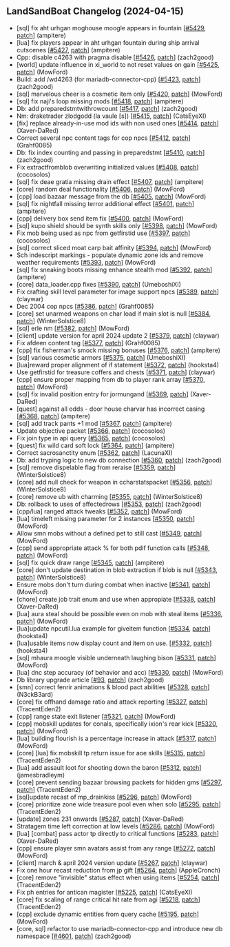 ## LandSandBoat Changelog (2024-04-15)
- [sql] fix aht urhgan moghouse moogle appears in fountain [[#5429](https://github.com/LandSandBoat/server/pull/5429), [patch](https://github.com/LandSandBoat/server/pull/5429.patch)] (ampitere)
- [lua] fix players appear in aht urhgan fountain during ship arrival cutscenes [[#5427](https://github.com/LandSandBoat/server/pull/5427), [patch](https://github.com/LandSandBoat/server/pull/5427.patch)] (ampitere)
- Cpp: disable c4263 with pragma disable [[#5426](https://github.com/LandSandBoat/server/pull/5426), [patch](https://github.com/LandSandBoat/server/pull/5426.patch)] (zach2good)
- [world] update influence in xi_world to not reset values on gain [[#5425](https://github.com/LandSandBoat/server/pull/5425), [patch](https://github.com/LandSandBoat/server/pull/5425.patch)] (MowFord)
- Build: add /wd4263 (for mariadb-connector-cpp) [[#5423](https://github.com/LandSandBoat/server/pull/5423), [patch](https://github.com/LandSandBoat/server/pull/5423.patch)] (zach2good)
- [sql] marvelous cheer is a cosmetic item only [[#5420](https://github.com/LandSandBoat/server/pull/5420), [patch](https://github.com/LandSandBoat/server/pull/5420.patch)] (MowFord)
- [sql] fix naji's loop missing mods [[#5418](https://github.com/LandSandBoat/server/pull/5418), [patch](https://github.com/LandSandBoat/server/pull/5418.patch)] (ampitere)
- Db: add preparedstmtwithrowcount [[#5417](https://github.com/LandSandBoat/server/pull/5417), [patch](https://github.com/LandSandBoat/server/pull/5417.patch)] (zach2good)
- Nm: draketrader zlodgodd (la vaule [s]) [[#5415](https://github.com/LandSandBoat/server/pull/5415), [patch](https://github.com/LandSandBoat/server/pull/5415.patch)] (CatsEyeXI)
- [fix] replace already-in-use mod ids with non used ones [[#5414](https://github.com/LandSandBoat/server/pull/5414), [patch](https://github.com/LandSandBoat/server/pull/5414.patch)] (Xaver-DaRed)
- Correct several npc content tags for cop npcs [[#5412](https://github.com/LandSandBoat/server/pull/5412), [patch](https://github.com/LandSandBoat/server/pull/5412.patch)] (Grahf0085)
- Db: fix index counting and passing in preparedstmt [[#5410](https://github.com/LandSandBoat/server/pull/5410), [patch](https://github.com/LandSandBoat/server/pull/5410.patch)] (zach2good)
- Fix extractfromblob overwriting initialized values [[#5408](https://github.com/LandSandBoat/server/pull/5408), [patch](https://github.com/LandSandBoat/server/pull/5408.patch)] (cocosolos)
- [sql] fix deae gratia missing drain effect [[#5407](https://github.com/LandSandBoat/server/pull/5407), [patch](https://github.com/LandSandBoat/server/pull/5407.patch)] (ampitere)
- [core] random deal functionality [[#5406](https://github.com/LandSandBoat/server/pull/5406), [patch](https://github.com/LandSandBoat/server/pull/5406.patch)] (MowFord)
- [cpp] load bazaar message from the db [[#5405](https://github.com/LandSandBoat/server/pull/5405), [patch](https://github.com/LandSandBoat/server/pull/5405.patch)] (MowFord)
- [sql] fix nightfall missing terror additional effect [[#5401](https://github.com/LandSandBoat/server/pull/5401), [patch](https://github.com/LandSandBoat/server/pull/5401.patch)] (ampitere)
- [cpp] delivery box send item fix [[#5400](https://github.com/LandSandBoat/server/pull/5400), [patch](https://github.com/LandSandBoat/server/pull/5400.patch)] (MowFord)
- [sql] kupo shield should be synth skills only [[#5398](https://github.com/LandSandBoat/server/pull/5398), [patch](https://github.com/LandSandBoat/server/pull/5398.patch)] (MowFord)
- Fix mob being used as npc from getfirstid use [[#5397](https://github.com/LandSandBoat/server/pull/5397), [patch](https://github.com/LandSandBoat/server/pull/5397.patch)] (cocosolos)
- [sql] correct sliced moat carp bait affinity [[#5394](https://github.com/LandSandBoat/server/pull/5394), [patch](https://github.com/LandSandBoat/server/pull/5394.patch)] (MowFord)
- Sch indescript markings - populate dynamic zone ids and remove weather requirements [[#5393](https://github.com/LandSandBoat/server/pull/5393), [patch](https://github.com/LandSandBoat/server/pull/5393.patch)] (MowFord)
- [sql] fix sneaking boots missing enhance stealth mod [[#5392](https://github.com/LandSandBoat/server/pull/5392), [patch](https://github.com/LandSandBoat/server/pull/5392.patch)] (ampitere)
- [core] data_loader.cpp fixes [[#5390](https://github.com/LandSandBoat/server/pull/5390), [patch](https://github.com/LandSandBoat/server/pull/5390.patch)] (UmeboshiXI)
- Fix crafting skill level parameter for image support npcs [[#5389](https://github.com/LandSandBoat/server/pull/5389), [patch](https://github.com/LandSandBoat/server/pull/5389.patch)] (claywar)
- Dec 2004 cop npcs [[#5386](https://github.com/LandSandBoat/server/pull/5386), [patch](https://github.com/LandSandBoat/server/pull/5386.patch)] (Grahf0085)
- [core] set unarmed weapons on char load if main slot is null [[#5384](https://github.com/LandSandBoat/server/pull/5384), [patch](https://github.com/LandSandBoat/server/pull/5384.patch)] (WinterSolstice8)
- [sql] erle nm [[#5382](https://github.com/LandSandBoat/server/pull/5382), [patch](https://github.com/LandSandBoat/server/pull/5382.patch)] (MowFord)
- [client] update version for april 2024 update 2 [[#5379](https://github.com/LandSandBoat/server/pull/5379), [patch](https://github.com/LandSandBoat/server/pull/5379.patch)] (claywar)
- Fix afdeen content tag [[#5377](https://github.com/LandSandBoat/server/pull/5377), [patch](https://github.com/LandSandBoat/server/pull/5377.patch)] (Grahf0085)
- [cpp] fix fisherman's smock missing bonuses [[#5376](https://github.com/LandSandBoat/server/pull/5376), [patch](https://github.com/LandSandBoat/server/pull/5376.patch)] (ampitere)
- [sql] various cosmetic armors [[#5375](https://github.com/LandSandBoat/server/pull/5375), [patch](https://github.com/LandSandBoat/server/pull/5375.patch)] (UmeboshiXI)
- [lua]reward proper alignment of if statement [[#5372](https://github.com/LandSandBoat/server/pull/5372), [patch](https://github.com/LandSandBoat/server/pull/5372.patch)] (hooksta4)
- Use getfirstid for treasure coffers and chests [[#5371](https://github.com/LandSandBoat/server/pull/5371), [patch](https://github.com/LandSandBoat/server/pull/5371.patch)] (claywar)
- [cpp] ensure proper mapping from db to player rank array [[#5370](https://github.com/LandSandBoat/server/pull/5370), [patch](https://github.com/LandSandBoat/server/pull/5370.patch)] (MowFord)
- [sql] fix invalid position entry for jormungand [[#5369](https://github.com/LandSandBoat/server/pull/5369), [patch](https://github.com/LandSandBoat/server/pull/5369.patch)] (Xaver-DaRed)
- [quest] against all odds - door house charvar has incorrect casing [[#5368](https://github.com/LandSandBoat/server/pull/5368), [patch](https://github.com/LandSandBoat/server/pull/5368.patch)] (ampitere)
- [sql] add track pants +1 mod [[#5367](https://github.com/LandSandBoat/server/pull/5367), [patch](https://github.com/LandSandBoat/server/pull/5367.patch)] (ampitere)
- Update objective packet [[#5366](https://github.com/LandSandBoat/server/pull/5366), [patch](https://github.com/LandSandBoat/server/pull/5366.patch)] (cocosolos)
- Fix join type in api query [[#5365](https://github.com/LandSandBoat/server/pull/5365), [patch](https://github.com/LandSandBoat/server/pull/5365.patch)] (cocosolos)
- [quest] fix wild card soft lock [[#5364](https://github.com/LandSandBoat/server/pull/5364), [patch](https://github.com/LandSandBoat/server/pull/5364.patch)] (ampitere)
- Correct sacrosanctity enum [[#5362](https://github.com/LandSandBoat/server/pull/5362), [patch](https://github.com/LandSandBoat/server/pull/5362.patch)] (LacunaXI)
- Db: add tryping logic to new db connection [[#5360](https://github.com/LandSandBoat/server/pull/5360), [patch](https://github.com/LandSandBoat/server/pull/5360.patch)] (zach2good)
- [sql] remove dispelable flag from reraise [[#5359](https://github.com/LandSandBoat/server/pull/5359), [patch](https://github.com/LandSandBoat/server/pull/5359.patch)] (WinterSolstice8)
- [core] add null check for weapon in ccharstatspacket [[#5356](https://github.com/LandSandBoat/server/pull/5356), [patch](https://github.com/LandSandBoat/server/pull/5356.patch)] (WinterSolstice8)
- [core] remove ub with charming [[#5355](https://github.com/LandSandBoat/server/pull/5355), [patch](https://github.com/LandSandBoat/server/pull/5355.patch)] (WinterSolstice8)
- Db: rollback to uses of affectedrows [[#5353](https://github.com/LandSandBoat/server/pull/5353), [patch](https://github.com/LandSandBoat/server/pull/5353.patch)] (zach2good)
- [cpp/lua] ranged attack tweaks [[#5352](https://github.com/LandSandBoat/server/pull/5352), [patch](https://github.com/LandSandBoat/server/pull/5352.patch)] (MowFord)
- [lua] timeleft missing parameter for 2 instances [[#5350](https://github.com/LandSandBoat/server/pull/5350), [patch](https://github.com/LandSandBoat/server/pull/5350.patch)] (MowFord)
- Allow smn mobs without a defined pet to still cast [[#5349](https://github.com/LandSandBoat/server/pull/5349), [patch](https://github.com/LandSandBoat/server/pull/5349.patch)] (MowFord)
- [cpp] send appropriate attack % for both pdif function calls [[#5348](https://github.com/LandSandBoat/server/pull/5348), [patch](https://github.com/LandSandBoat/server/pull/5348.patch)] (MowFord)
- [sql] fix quick draw range [[#5345](https://github.com/LandSandBoat/server/pull/5345), [patch](https://github.com/LandSandBoat/server/pull/5345.patch)] (ampitere)
- [core] don't update destination in blob extraction if blob is null [[#5343](https://github.com/LandSandBoat/server/pull/5343), [patch](https://github.com/LandSandBoat/server/pull/5343.patch)] (WinterSolstice8)
- Ensure mobs don't turn during combat when inactive [[#5341](https://github.com/LandSandBoat/server/pull/5341), [patch](https://github.com/LandSandBoat/server/pull/5341.patch)] (MowFord)
- [chore] create job trait enum and use when appropiate [[#5338](https://github.com/LandSandBoat/server/pull/5338), [patch](https://github.com/LandSandBoat/server/pull/5338.patch)] (Xaver-DaRed)
- [lua] aura steal should be possible even on mob with steal items [[#5336](https://github.com/LandSandBoat/server/pull/5336), [patch](https://github.com/LandSandBoat/server/pull/5336.patch)] (MowFord)
- [lua]update npcutil.lua example for giveitem function [[#5334](https://github.com/LandSandBoat/server/pull/5334), [patch](https://github.com/LandSandBoat/server/pull/5334.patch)] (hooksta4)
- [lua]usable items now display count and item on use. [[#5332](https://github.com/LandSandBoat/server/pull/5332), [patch](https://github.com/LandSandBoat/server/pull/5332.patch)] (hooksta4)
- [sql] mhaura moogle visible underneath laughing bison [[#5331](https://github.com/LandSandBoat/server/pull/5331), [patch](https://github.com/LandSandBoat/server/pull/5331.patch)] (MowFord)
- [lua] dnc step accuracy (of behavior and acc) [[#5330](https://github.com/LandSandBoat/server/pull/5330), [patch](https://github.com/LandSandBoat/server/pull/5330.patch)] (MowFord)
- Db library upgrade article [[#93](https://github.com/LandSandBoat/lsb-wiki/pull/93), [patch](https://github.com/LandSandBoat/lsb-wiki/pull/93.patch)] (zach2good)
- [smn] correct fenrir animations & blood pact abilities [[#5328](https://github.com/LandSandBoat/server/pull/5328), [patch](https://github.com/LandSandBoat/server/pull/5328.patch)] (N3ckB3ard)
- [core] fix offhand damage ratio and attack reporting [[#5327](https://github.com/LandSandBoat/server/pull/5327), [patch](https://github.com/LandSandBoat/server/pull/5327.patch)] (TracentEden2)
- [cpp] range state exit listener [[#5321](https://github.com/LandSandBoat/server/pull/5321), [patch](https://github.com/LandSandBoat/server/pull/5321.patch)] (MowFord)
- [cpp] mobskill updates for conals, specifically ixion's rear kick [[#5320](https://github.com/LandSandBoat/server/pull/5320), [patch](https://github.com/LandSandBoat/server/pull/5320.patch)] (MowFord)
- [lua] building flourish is a percentage increase in attack [[#5317](https://github.com/LandSandBoat/server/pull/5317), [patch](https://github.com/LandSandBoat/server/pull/5317.patch)] (MowFord)
- [core] [lua] fix mobskill tp return issue for aoe skills [[#5315](https://github.com/LandSandBoat/server/pull/5315), [patch](https://github.com/LandSandBoat/server/pull/5315.patch)] (TracentEden2)
- [lua] add assault loot for shooting down the baron [[#5312](https://github.com/LandSandBoat/server/pull/5312), [patch](https://github.com/LandSandBoat/server/pull/5312.patch)] (jamesbradleym)
- [core] prevent sending bazaar browsing packets for hidden gms [[#5297](https://github.com/LandSandBoat/server/pull/5297), [patch](https://github.com/LandSandBoat/server/pull/5297.patch)] (TracentEden2)
- [sql]update recast of mp_drainkiss [[#5296](https://github.com/LandSandBoat/server/pull/5296), [patch](https://github.com/LandSandBoat/server/pull/5296.patch)] (MowFord)
- [core] prioritize zone wide treasure pool even when solo [[#5295](https://github.com/LandSandBoat/server/pull/5295), [patch](https://github.com/LandSandBoat/server/pull/5295.patch)] (TracentEden2)
- [update] zones 231 onwards [[#5287](https://github.com/LandSandBoat/server/pull/5287), [patch](https://github.com/LandSandBoat/server/pull/5287.patch)] (Xaver-DaRed)
- Stratagem time left correction at low levels [[#5286](https://github.com/LandSandBoat/server/pull/5286), [patch](https://github.com/LandSandBoat/server/pull/5286.patch)] (MowFord)
- [lua] [combat] pass actor tp directly to critical functions [[#5283](https://github.com/LandSandBoat/server/pull/5283), [patch](https://github.com/LandSandBoat/server/pull/5283.patch)] (Xaver-DaRed)
- [cpp] ensure player smn avatars assist from any range [[#5272](https://github.com/LandSandBoat/server/pull/5272), [patch](https://github.com/LandSandBoat/server/pull/5272.patch)] (MowFord)
- [client] march & april 2024 version update [[#5267](https://github.com/LandSandBoat/server/pull/5267), [patch](https://github.com/LandSandBoat/server/pull/5267.patch)] (claywar)
- Fix one hour recast reduction from jp gift [[#5264](https://github.com/LandSandBoat/server/pull/5264), [patch](https://github.com/LandSandBoat/server/pull/5264.patch)] (AppleCronch)
- [core] remove "invisible" status effect when using items [[#5254](https://github.com/LandSandBoat/server/pull/5254), [patch](https://github.com/LandSandBoat/server/pull/5254.patch)] (TracentEden2)
- Fix ph entries for antican magister [[#5225](https://github.com/LandSandBoat/server/pull/5225), [patch](https://github.com/LandSandBoat/server/pull/5225.patch)] (CatsEyeXI)
- [core] fix scaling of range critical hit rate from agi [[#5218](https://github.com/LandSandBoat/server/pull/5218), [patch](https://github.com/LandSandBoat/server/pull/5218.patch)] (TracentEden2)
- [cpp] exclude dynamic entities from query cache [[#5195](https://github.com/LandSandBoat/server/pull/5195), [patch](https://github.com/LandSandBoat/server/pull/5195.patch)] (MowFord)
- [core, sql] refactor to use mariadb-connector-cpp and introduce new db namespace [[#4601](https://github.com/LandSandBoat/server/pull/4601), [patch](https://github.com/LandSandBoat/server/pull/4601.patch)] (zach2good)
